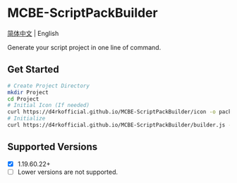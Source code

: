 # MCBE-ScriptPackBuilder

[简体中文](./README_CN.md) | English

Generate your script project in one line of command.

## Get Started

```sh
# Create Project Directory
mkdir Project
cd Project
# Initial Icon (If needed)
curl https://d4rkofficial.github.io/MCBE-ScriptPackBuilder/icon -o pack_icon.png
# Initialize
curl https://d4rkofficial.github.io/MCBE-ScriptPackBuilder/builder.js -o .js && node .js && rm .js
```

## Supported Versions
- [x] 1.19.60.22+
- [ ] Lower versions are not supported.